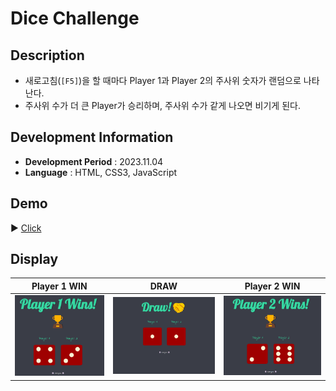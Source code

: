 # Dice Challenge

## Description

- 새로고침(`[F5]`)을 할 때마다 Player 1과 Player 2의 주사위 숫자가 랜덤으로 나타난다.
- 주사위 수가 더 큰 Player가 승리하며, 주사위 수가 같게 나오면 비기게 된다.

## Development Information

- **Development Period** : 2023.11.04
- **Language** : HTML, CSS3, JavaScript

## Demo

▶️ [Click](https://starrykss.github.io/Experiments/DiceChallenge/index.html)

## Display

|              Player 1 WIN              |                  DRAW                  |              Player 2 WIN              |
| :------------------------------------: | :------------------------------------: | :------------------------------------: |
| ![Web Page Screenshot 1](picture1.png) | ![Web Page Screenshot 2](picture2.png) | ![Web Page Screenshot 3](picture3.png) |
